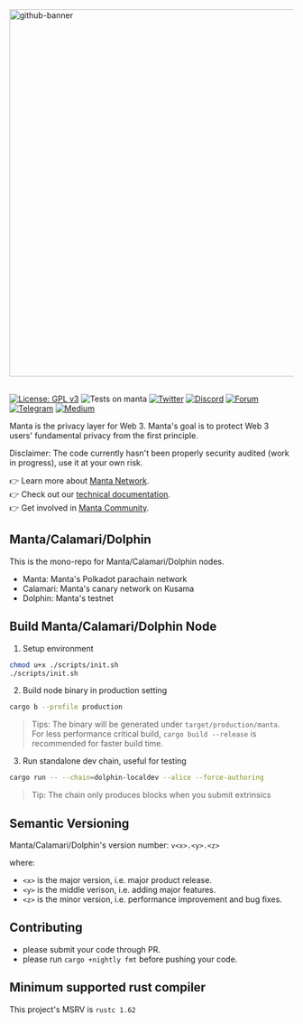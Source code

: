 <a href="https://manta.network">
<img width="650" alt="github-banner" src="https://user-images.githubusercontent.com/98164067/154848582-58988e81-6a89-4c5f-bdae-ec83478e245c.png">
</a>

<br>
<br>

[![License: GPL v3](https://img.shields.io/badge/License-GPLv3-blue.svg?style=flat-square)](https://www.gnu.org/licenses/gpl-3.0)
![Tests on manta](https://img.shields.io/github/actions/workflow/status/Manta-Network/Manta/check_tests.yml?branch=manta)
[![Twitter](https://img.shields.io/badge/-Twitter-5c5c5c?style=flat-square&logo=Twitter)](https://twitter.com/mantanetwork)
[![Discord](https://img.shields.io/badge/Discord-gray?style=flat-square&logo=discord)](https://discord.gg/n4QFj4n5vg)
[![Forum](https://img.shields.io/discourse/status?server=https%3A%2F%2Fforum.manta.network&style=flat-square)](https://forum.manta.network)
[![Telegram](https://img.shields.io/badge/Telegram-gray?style=flat-square&logo=telegram)](https://t.me/mantanetworkofficial)
[![Medium](https://img.shields.io/badge/Medium-gray?style=flat-square&logo=medium)](https://mantanetwork.medium.com/)


Manta is the privacy layer for Web 3. Manta's goal is to protect Web 3 users' fundamental privacy from the first principle.

Disclaimer: The code currently hasn't been properly security audited (work in progress), use it at your own risk.

:point_right: Learn more about [Manta Network](https://manta.network). <br>
:point_right: Check out our [technical documentation](https://docs.manta.network). <br>
:point_right: Get involved in [Manta Community](https://forum.manta.network/). <br>

## Manta/Calamari/Dolphin
This is the mono-repo for Manta/Calamari/Dolphin nodes.
* Manta: Manta's Polkadot parachain network
* Calamari: Manta's canary network on Kusama
* Dolphin: Manta's testnet

## Build Manta/Calamari/Dolphin Node
1. Setup environment
  ```bash
  chmod u+x ./scripts/init.sh
  ./scripts/init.sh
  ```
2. Build node binary in production setting
  ```bash
  cargo b --profile production
  ```
> Tips: The binary will be generated under `target/production/manta`. For less performance critical build, `cargo build --release` is recommended for faster build time.
3. Run standalone dev chain, useful for testing
  ```bash
  cargo run -- --chain=dolphin-localdev --alice --force-authoring
  ```
> Tip: The chain only produces blocks when you submit extrinsics

## Semantic Versioning
Manta/Calamari/Dolphin's version number:
`v<x>.<y>.<z>`

where:

* `<x>` is the major version, i.e. major product release.
* `<y>` is the middle verison, i.e. adding major features.
* `<z>` is the minor version, i.e. performance improvement and bug fixes.

## Contributing
* please submit your code through PR.
* please run `cargo +nightly fmt` before pushing your code.

## Minimum supported rust compiler

This project's MSRV is `rustc 1.62`
